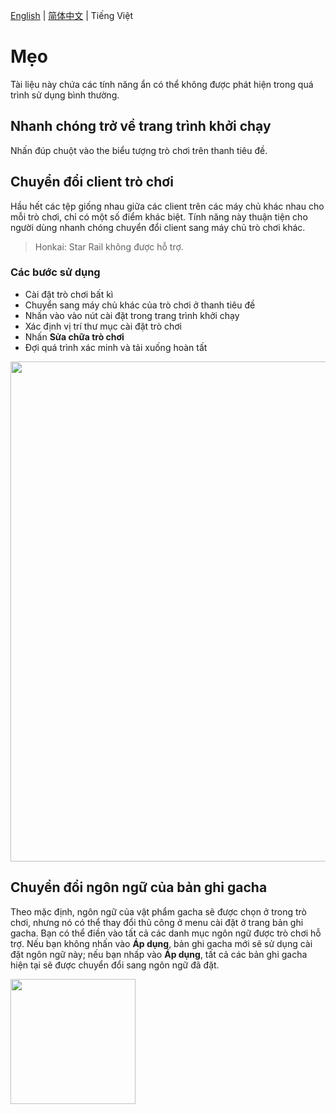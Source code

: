 [English](./Tips.md) | [简体中文](./Tips.zh-CN.md) | Tiếng Việt

# Mẹo

Tài liệu này chứa các tính năng ẩn có thể không được phát hiện trong quá trình sử dụng bình thường.

## Nhanh chóng trở về trang trình khởi chạy

Nhấn đúp chuột vào the biểu tượng trò chơi trên thanh tiêu đề.

## Chuyển đổi client trò chơi

Hầu hết các tệp giống nhau giữa các client trên các máy chủ khác nhau cho mỗi trò chơi, chỉ có một số điểm khác biệt. Tính năng này thuận tiện cho người dùng nhanh chóng chuyển đổi client sang máy chủ trò chơi khác.

> Honkai: Star Rail không được hỗ trợ.

### Các bước sử dụng

-  Cài đặt trò chơi bất kì
-  Chuyển sang máy chủ khác của trò chơi ở thanh tiêu đề
-  Nhấn vào vào nút cài đặt trong trang trình khởi chạy
-  Xác định vị trí thư mục cài đặt trò chơi
-  Nhấn **Sửa chữa trò chơi**
-  Đợi quá trình xác minh và tải xuống hoàn tất

<img src="https://user-images.githubusercontent.com/61003590/259013561-907934e2-29fd-46ee-8e1c-83cb1daaa143.png" width="800px" />

## Chuyển đổi ngôn ngữ của bản ghi gacha

Theo mặc định, ngôn ngữ của vật phẩm gacha sẽ được chọn ở trong trò chơi, nhưng nó có thể thay đổi thủ công ở menu cài đặt ở trang bản ghi gacha. Bạn có thể điền vào tất cả các danh mục ngôn ngữ được trò chơi hỗ trợ. Nếu bạn không nhấn vào **Áp dụng**, bản ghi gacha mới sẽ sử dụng cài đặt ngôn ngữ này; nếu bạn nhấp vào **Áp dụng**, tất cả các bản ghi gacha hiện tại sẽ được chuyển đổi sang ngôn ngữ đã đặt.

<img src="https://user-images.githubusercontent.com/88989555/259012116-d84e7feb-9949-454c-9c46-c9bc77c1ea3a.png" width="200px" />
